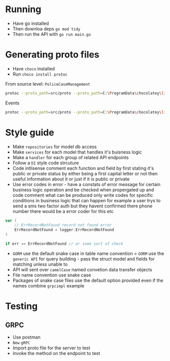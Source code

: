 # Running 

- Have go installed
- Then downloa deps `go mod tidy`
- Then run the API with `go run main.go`

# Generating proto files

- Have `choco` installed
- Run `choco install protoc`

From source level: `PoliceCaseManagement`

```bash
protoc --proto_path=src/proto --proto_path=C:\ProgramData\chocolatey\lib\protoc\tools\include --go_out=src/people/people.API --go-grpc_out=src/people/people.API src/proto/common/person.proto
```

Events

```bash
protoc --proto_path=src/proto --proto_path=C:\ProgramData\chocolatey\lib\protoc\tools\include --go_out=src/people/people.API --go-grpc_out=src/people/people.API src/proto/common/person.proto src/proto/events/person_events.proto
```

# Style guide

- Make `repositories` for model db access 
- Make `services` for each model that handles it's buisness logic
- Make a `handler` for each group of related API endpoints
- Follow a `DI` style code strcuture 
- Code intlisense comment each function and field by first stating it's public or private status by either being a first capital letter or not
then useful information about it or just if it is public or private
- Use error codes in error - have a constats of error message for certain business logic operation and be checked when propergated up and code comment what can be produced
only write codes for specific conditions in business logic that can happen for example a user trys to send a sms two factor auth but they havent confirmed there phone number 
there would be a error coder for this etc
```go
var (
	// ErrRecordNotFound record not found error
	ErrRecordNotFound = logger.ErrRecordNotFound
)

if err == ErrRecordNotFound // or some sort of check
```
- `GORM` use the default snake case in table name convention
= `GORM` use the `generic API` for query building - pass the struct model and fields for matching unless unable to
- API will sent over `camelCase` named convetion data transfer objects
- File name convention use snake case 
- Packages of snake case files use the default option provided even if the names combine `grpcimpl` example



# Testing 


## GRPC 

- Use postman 
- `New` `gRPC`
- Import proto file for the server to test
- Invoke the method on the endpoint to test
